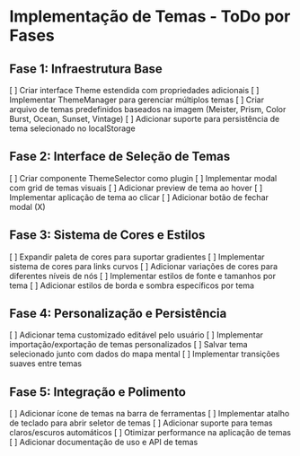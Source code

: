 # Implementação de Temas - ToDo por Fases

## Fase 1: Infraestrutura Base
[ ] Criar interface Theme estendida com propriedades adicionais
[ ] Implementar ThemeManager para gerenciar múltiplos temas
[ ] Criar arquivo de temas predefinidos baseados na imagem (Meister, Prism, Color Burst, Ocean, Sunset, Vintage)
[ ] Adicionar suporte para persistência de tema selecionado no localStorage

## Fase 2: Interface de Seleção de Temas
[ ] Criar componente ThemeSelector como plugin
[ ] Implementar modal com grid de temas visuais
[ ] Adicionar preview de tema ao hover
[ ] Implementar aplicação de tema ao clicar
[ ] Adicionar botão de fechar modal (X)

## Fase 3: Sistema de Cores e Estilos
[ ] Expandir paleta de cores para suportar gradientes
[ ] Implementar sistema de cores para links curvos
[ ] Adicionar variações de cores para diferentes níveis de nós
[ ] Implementar estilos de fonte e tamanhos por tema
[ ] Adicionar estilos de borda e sombra específicos por tema

## Fase 4: Personalização e Persistência
[ ] Adicionar tema customizado editável pelo usuário
[ ] Implementar importação/exportação de temas personalizados
[ ] Salvar tema selecionado junto com dados do mapa mental
[ ] Implementar transições suaves entre temas

## Fase 5: Integração e Polimento
[ ] Adicionar ícone de temas na barra de ferramentas
[ ] Implementar atalho de teclado para abrir seletor de temas
[ ] Adicionar suporte para temas claros/escuros automáticos
[ ] Otimizar performance na aplicação de temas
[ ] Adicionar documentação de uso e API de temas